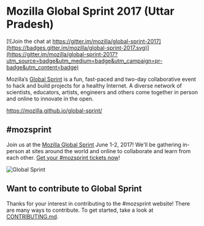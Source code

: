 # Mozilla Global Sprint 2017 (Uttar Pradesh)

[![Join the chat at https://gitter.im/mozilla/global-sprint-2017](https://badges.gitter.im/mozilla/global-sprint-2017.svg)](https://gitter.im/mozilla/global-sprint-2017?utm_source=badge&utm_medium=badge&utm_campaign=pr-badge&utm_content=badge)

Mozilla’s [Global Sprint](https://mozilla.github.io/global-sprint/) is a fun, fast-paced and two-day collaborative event to hack and build projects for a healthy Internet. A diverse network of scientists, educators, artists, engineers and others come together in person and online to innovate in the open.

https://mozilla.github.io/global-sprint/

## #mozsprint

Join us at the [Mozilla Global Sprint](http://mozilla.github.io/global-sprint/) June 1-2, 2017! We'll be gathering in-person at sites around the world and online to collaborate and learn from each other. [Get your #mozsprint tickets now](http://mozilla.github.io/global-sprint/)!

![Global Sprint](https://cloud.githubusercontent.com/assets/617994/24632585/b2b07dcc-1892-11e7-91cf-f9e473187cf7.png)

## Want to contribute to Global Sprint

Thanks for your interest in contributing to the #mozsprint website! There are many ways to contribute. To get started, take a look at [CONTRIBUTING.md](CONTRIBUTING.MD).

